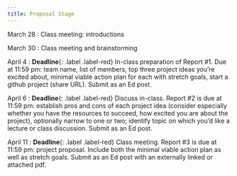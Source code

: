 ```yaml
---
title: Proposal Stage
---
```


March 28
: Class meeting: introductions

March 30
: Class meeting and brainstorming

April 4
: **Deadline**{: .label .label-red} In-class preparation of Report #1. Due at 11:59 pm: team name, list of members, top three project ideas you’re excited about, minimal viable action plan for each with stretch goals, start a github project (share URL). Submit as an Ed post.

April 6
: **Deadline**{: .label .label-red} Discuss in-class. Report #2 is due at 11:59 pm: establish pros and cons of each project idea (consider especially whether you have the resources to succeed, how excited you are about the project), optionally narrow to one or two; identify topic on which you’d like a lecture or class discussion. Submit as an Ed post.

April 11
: **Deadline**{: .label .label-red} Class meeting. Report #3 is due at 11:59 pm: project proposal. Include both the minimal viable action plan as well as stretch goals. Submit as an Ed post with an externally linked or attached pdf.